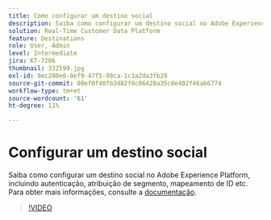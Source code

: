 ```yaml
---
title: Como configurar um destino social
description: Saiba como configurar um destino social no Adobe Experience Platform, incluindo autenticação, atribuição de segmento, mapeamento de ID etc.
solution: Real-Time Customer Data Platform
feature: Destinations
role: User, Admin
level: Intermediate
jira: KT-7206
thumbnail: 332599.jpg
exl-id: 9ec200e6-8ef9-47f5-98ca-1c1a2da3fb29
source-git-commit: 00ef0f40fb3d82f0c06428a35c0e402f46ab6774
workflow-type: tm+mt
source-wordcount: '61'
ht-degree: 11%

---
```


# Configurar um destino social

Saiba como configurar um destino social no Adobe Experience Platform, incluindo autenticação, atribuição de segmento, mapeamento de ID etc. Para obter mais informações, consulte a [documentação](https://experienceleague.adobe.com/docs/experience-platform/destinations/catalog/social/overview.html).

>[!VIDEO](https://video.tv.adobe.com/v/332599/?learn=on)

